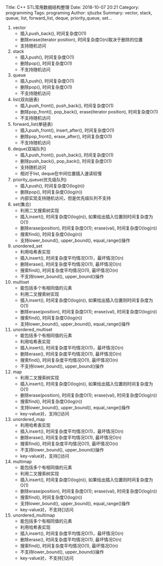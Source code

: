 Title: C++ STL常用数据结构整理
Date: 2018-10-07 20:21
Category: programming
Tags: programing
Author: sjtuzbx
Summary: vector, stack, queue, list, forward_list, deque, priority_queue, set...

1. vector
    * 插入push_back(), 时间复杂度O(1)
    * 删除erase(iterator position), 时间复杂度O(n)取决于删除的位置
    * 支持随机访问
2. stack
    * 插入push(), 时间复杂度O(1)
    * 删除pop(), 时间复杂度O(1)
    * 不支持随机访问
3. queue
    * 插入push(), 时间复杂度O(1)
    * 删除pop(), 时间复杂度O(1)
    * 不支持随机访问
4. list(双向链表)
    * 插入push_front(), push_back(), 时间复杂度O(1)
    * 删除pop_front(), pop_back(), erase(iterator position), 时间复杂度O(1)
    * 不支持随机访问
5. forward_list(单链表)
    * 插入push_front(), insert_after(), 时间复杂度O(1)
    * 删除pop_front(), erase_after(), 时间复杂度O(1)
    * 不支持随机访问
6. deque(双端队列)
    * 插入push_front(), push_back(), 时间复杂度O(1)
    * 删除push_back(), pop_back(), 时间复杂度O(1)
    * 支持随机访问
    * 相对于list, deque在中间位置插入速读较慢
7. priority_queue(优先级队列)
    * 插入push(), 时间复杂度O(log(n))
    * 删除pop(), 时间复杂度O(log(n))
    * 内部实现支持随机访问，但是优先级队列不支持
8. set(集合)
    * 利用二叉搜索树实现
    * 插入insert(), 时间复杂度O(log(n)), 如果给出插入位置则时间复杂度为O(1)
    * 删除erase(position), 时间复杂度O(1); erase(val), 时间复杂度O(log(n))
    * 搜索find(), 时间复杂度O(log(n))
    * 支持lower_bound(), upper_bound(), equal_range()操作
9. unordered_set
    * 利用哈希表实现
    * 插入insert(), 时间复杂度平均情况O(1)，最坏情况O(n)
    * 删除erase(), 时间复杂度平均情况O(1), 最坏情况O(n)
    * 搜索find(), 时间复杂度平均情况O(1), 最坏情况O(n)
    * 不支持lower_bound(), upper_bound()操作
10. multiset
    * 能包括多个有相同值的元素
    * 利用二叉搜索树实现
    * 插入insert(), 时间复杂度O(log(n)), 如果给出插入位置则时间复杂度为O(1)
    * 删除erase(position), 时间复杂度O(1); erase(val), 时间复杂度O(log(n))
    * 搜索find(), 时间复杂度O(log(n))
    * 支持lower_bound(), upper_bound(), equal_range()操作
11. unordered_multiset
    * 能包括多个有相同值的元素
    * 利用哈希表实现
    * 插入insert(), 时间复杂度平均情况O(1)，最坏情况O(n)
    * 删除erase(), 时间复杂度平均情况O(1), 最坏情况O(n)
    * 搜索find(), 时间复杂度平均情况O(1), 最坏情况O(n)
    * 不支持lower_bound(), upper_bound()操作
12. map
    * 利用二叉搜索树实现
    * 插入insert(), 时间复杂度O(log(n)), 如果给出插入位置则时间复杂度为O(1)
    * 删除erase(position), 时间复杂度O(1); erase(val), 时间复杂度O(log(n))
    * 搜索find(), 时间复杂度O(log(n))
    * 支持lower_bound(), upper_bound(), equal_range()操作
    * key-value对，支持[]访问
13. unordered_map
    * 利用哈希表实现
    * 插入insert(), 时间复杂度平均情况O(1)，最坏情况O(n)
    * 删除erase(), 时间复杂度平均情况O(1), 最坏情况O(n)
    * 搜索find(), 时间复杂度平均情况O(1), 最坏情况O(n)
    * 不支持lower_bound(), upper_bound()操作
    * key-value对，支持[]访问
14. multimap
    * 能包括多个有相同值的元素
    * 利用二叉搜索树实现
    * 插入insert(), 时间复杂度O(log(n)), 如果给出插入位置则时间复杂度为O(1)
    * 删除erase(position), 时间复杂度O(1); erase(val), 时间复杂度O(log(n))
    * 搜索find(), 时间复杂度O(log(n))
    * 支持lower_bound(), upper_bound(), equal_range()操作
    * key-value对，不支持[]访问
15. unordered_multimap
    * 能包括多个有相同值的元素
    * 利用哈希表实现
    * 插入insert(), 时间复杂度平均情况O(1)，最坏情况O(n)
    * 删除erase(), 时间复杂度平均情况O(1), 最坏情况O(n)
    * 搜索find(), 时间复杂度平均情况O(1), 最坏情况O(n)
    * 不支持lower_bound(), upper_bound()操作
    * key-value对，不支持[]访问
